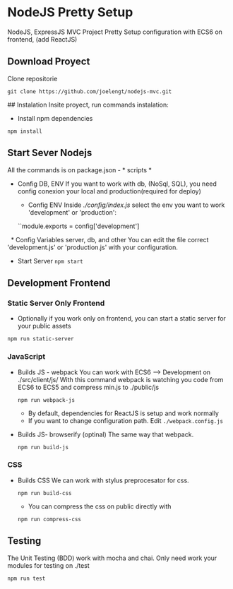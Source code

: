 # NodeJS Pretty Setup

NodeJS, ExpressJS MVC Project Pretty Setup configuration with ECS6 on frontend, (add ReactJS)

## Download Proyect
Clone repositorie

``
    git clone https://github.com/joelengt/nodejs-mvc.git
``

## Instalation
Insite proyect, run commands instalation:

- Install npm dependencies

``
    npm install
``
  
## Start Sever Nodejs
All the commands is on package.json - * scripts *

- Config DB, ENV
   If you want to work with db, (NoSql, SQL), you need config conexion your local and production(required for deploy)
   
   * Config ENV 
     Inside *./config/index.js*
     select the env you want to work 'development' or 'production':
     
       ``module.exports = config['development']
    
    
   * Config Variables server, db, and other
       You can edit the file correct 'development.js' or 'production.js' with your configuration.
   
- Start Server
``
npm start
``

## Development Frontend

### Static Server Only Frontend

- Optionally if you work only on frontend, you can start a static server for your public assets

``
   npm run static-server
``

### JavaScript

- Builds JS - webpack
  You can work with ECS6 --> Development on ./src/client/js/
  With this command webpack is watching you code from ECS6 to ECS5 and compress min.js to ./public/js
    
    ``
        npm run webpack-js
    `` 
    * By default, dependencies for ReactJS is setup and work normally
    * If you want to change configuration path.
    Edit ``./webpack.config.js``

-  Builds JS- browserify (optinal)
   The same way that webpack. 
   
    ``
        npm run build-js
    ``
    
### CSS

- Builds CSS
   We can work with stylus preprocesator for css.
   
    ``
        npm run build-css
    ``
    * You can compress the css on public directly with
    
    ``
        npm run compress-css
    ``

## Testing
The Unit Testing (BDD) work with mocha and chai. Only need work your modules for testing on ./test

``
   npm run test
``
